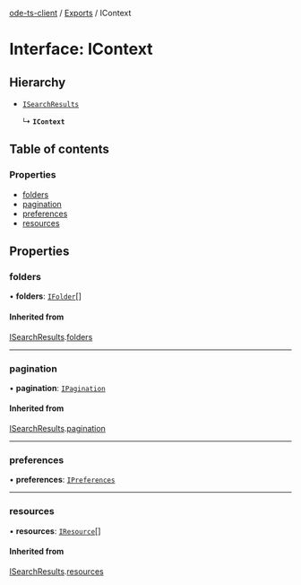 [ode-ts-client](../README.md) / [Exports](../modules.md) / IContext

# Interface: IContext

## Hierarchy

- [`ISearchResults`](ISearchResults.md)

  ↳ **`IContext`**

## Table of contents

### Properties

- [folders](IContext.md#folders)
- [pagination](IContext.md#pagination)
- [preferences](IContext.md#preferences)
- [resources](IContext.md#resources)

## Properties

### folders

• **folders**: [`IFolder`](IFolder.md)[]

#### Inherited from

[ISearchResults](ISearchResults.md).[folders](ISearchResults.md#folders)

___

### pagination

• **pagination**: [`IPagination`](IPagination.md)

#### Inherited from

[ISearchResults](ISearchResults.md).[pagination](ISearchResults.md#pagination)

___

### preferences

• **preferences**: [`IPreferences`](IPreferences.md)

___

### resources

• **resources**: [`IResource`](IResource.md)[]

#### Inherited from

[ISearchResults](ISearchResults.md).[resources](ISearchResults.md#resources)
